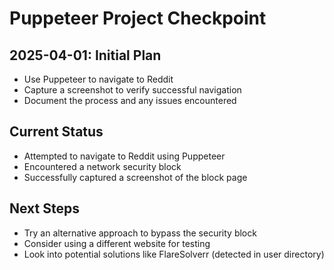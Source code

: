 # Puppeteer Project Checkpoint

## 2025-04-01: Initial Plan
- Use Puppeteer to navigate to Reddit
- Capture a screenshot to verify successful navigation
- Document the process and any issues encountered

## Current Status
- Attempted to navigate to Reddit using Puppeteer
- Encountered a network security block
- Successfully captured a screenshot of the block page

## Next Steps
- Try an alternative approach to bypass the security block
- Consider using a different website for testing
- Look into potential solutions like FlareSolverr (detected in user directory)
